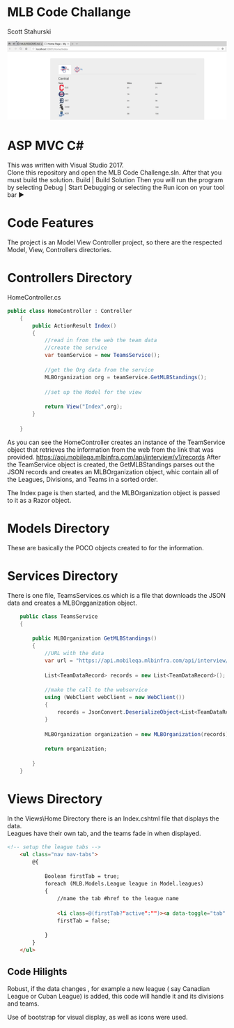 # MLB Code Challange
Scott Stahurski

![MLB Screen Shot](MLBSS.png)


ASP MVC C# 
========
This was written with Visual Studio 2017.  
Clone this repository and open the MLB Code Challenge.sln.
After that you must build the solution. Build | Build Solution
Then you will run the program by selecting Debug | Start Debugging or selecting the Run icon on your tool bar ▶

Code Features
========
The project is an Model View Controller project, so there are the respected Model, View, Controllers directories.

Controllers Directory  
========
HomeController.cs  
```c#
public class HomeController : Controller
    {
        public ActionResult Index()
        {
            //read in from the web the team data
            //create the service 
            var teamService = new TeamsService();

            //get the Org data from the service
            MLBOrganization org = teamService.GetMLBStandings();

            //set up the Model for the view

            return View("Index",org);
        }

    }
```  
As you can see the HomeController creates an instance of the TeamService object that retrieves the information from the web from the link that was provided.  https://api.mobileqa.mlbinfra.com/api/interview/v1/records
After the TeamService object is created, the GetMLBStandings parses out the JSON records and creates an MLBOrganization object, whic contain all of the Leagues, Divisions, and Teams in a sorted order.  

The Index page is then started, and the MLBOrganization object is passed to it as a Razor object.

Models Directory  
========
These are basically the POCO objects created to for the information.  

Services Directory  
========
There is one file, TeamsServices.cs which is a file that downloads the JSON data and creates a MLBOrgganization object.  

```c#
    public class TeamsService
    {

        public MLBOrganization GetMLBStandings()
        {
            //URL with the data
            var url = "https://api.mobileqa.mlbinfra.com/api/interview/v1/records";

            List<TeamDataRecord> records = new List<TeamDataRecord>();

            //make the call to the webservice
            using (WebClient webClient = new WebClient())
            {
                records = JsonConvert.DeserializeObject<List<TeamDataRecord>>(webClient.DownloadString(url));
            }

            MLBOrganization organization = new MLBOrganization(records);

            return organization;

        }
    }

```

Views Directory  
========
In the Views\Home Directory there is an Index.cshtml file that displays the data.  
Leagues have their own tab, and the teams fade in when displayed.  
```html
<!-- setup the league tabs -->
    <ul class="nav nav-tabs">
        @{

            Boolean firstTab = true;
            foreach (MLB.Models.League league in Model.leagues)
            {
                //name the tab #href to the league name

                <li class=@(firstTab?"active":"")><a data-toggle="tab" href="#@league.leagueName"><img src="@Url.Content(league.iconImagePath)" alt="" style="height:48px;width:48px;" />@league.leagueName</a></li>
                firstTab = false;

            }
        }
    </ul>
```

Code Hilights
--- 
Robust, if the data changes , for example a new league ( say Canadian League or Cuban League) is added, this code will handle it and its divisions and teams.  

Use of bootstrap for visual display, as well as icons were used.  


